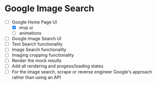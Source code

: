 # Google Image Search

- [ ] Google Home Page UI
    - [x] mvp ui
    - [ ] animations
- [ ] Google Image Search UI
- [ ] Text Search functionality
- [ ] Image Search functionality
- [ ] Imaging cropping functionality
- [ ] Render the mock results
- [ ] Add all rendering and progess/loading states
- [ ] For the image search, scrape or reverse engineer Google's approach rather than using an API
